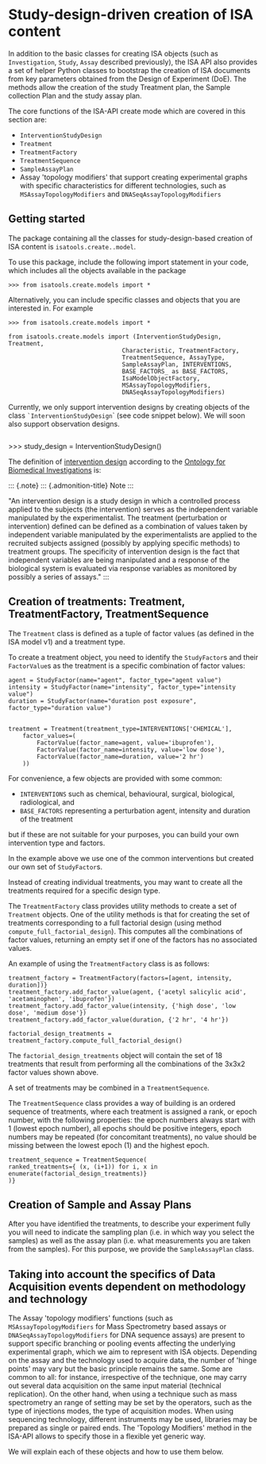 Study-design-driven creation of ISA content
===========================================

In addition to the basic classes for creating ISA objects (such as
`Investigation`, `Study`, `Assay` described previously), the ISA API
also provides a set of helper Python classes to bootstrap the creation
of ISA documents from key parameters obtained from the Design of
Experiment (DoE). The methods allow the creation of the study Treatment
plan, the Sample collection Plan and the study assay plan.

The core functions of the ISA-API create mode which are covered in this
section are:

-   `InterventionStudyDesign`
-   `Treatment`
-   `TreatmentFactory`
-   `TreatmentSequence`
-   `SampleAssayPlan`
-   Assay \'topology modifiers\' that support creating experimental
    graphs with specific characteristics for different technologies,
    such as `MSAssayTopologyModifiers` and
    `DNASeqAssayTopologyModifiers`

Getting started
---------------

The package containing all the classes for study-design-based creation
of ISA content is `isatools.create..model`.

To use this package, include the following import statement in your
code, which includes all the objects available in the package

``` {.sourceCode .python}
>>> from isatools.create.models import *
```

Alternatively, you can include specific classes and objects that you are
interested in. For example

``` {.sourceCode .python}
>>> from isatools.create.models import *

from isatools.create.models import (InterventionStudyDesign, Treatment,
                                Characteristic, TreatmentFactory,
                                TreatmentSequence, AssayType,
                                SampleAssayPlan, INTERVENTIONS,
                                BASE_FACTORS_ as BASE_FACTORS,
                                IsaModelObjectFactory,
                                MSAssayTopologyModifiers,
                                DNASeqAssayTopologyModifiers)
```

Currently, we only support intervention designs by creating objects of
the class `` `InterventionStudyDesign ``\` (see code snippet below). We
will soon also support observation designs.

``` {.sourceCode .python}
```

\>\>\> study\_design = InterventionStudyDesign()

The definition of [intervention
design](http://purl.obolibrary.org/obo/OBI_0000115) according to the
[Ontology for Biomedical Investigations](http://obi-ontology.org/) is:

::: {.note}
::: {.admonition-title}
Note
:::

\"An intervention design is a study design in which a controlled process
applied to the subjects (the intervention) serves as the independent
variable manipulated by the experimentalist. The treatment (perturbation
or intervention) defined can be defined as a combination of values taken
by independent variable manipulated by the experimentalists are applied
to the recruited subjects assigned (possibly by applying specific
methods) to treatment groups. The specificity of intervention design is
the fact that independent variables are being manipulated and a response
of the biological system is evaluated via response variables as
monitored by possibly a series of assays.\"
:::

Creation of treatments: Treatment, TreatmentFactory, TreatmentSequence
----------------------------------------------------------------------

The `Treatment` class is defined as a tuple of factor values (as defined
in the ISA model v1) and a treatment type.

To create a treatment object, you need to identify the `StudyFactor`s
and their `FactorValue`s as the treatment is a specific combination of
factor values:

``` {.sourceCode .python}
agent = StudyFactor(name="agent", factor_type="agent value")
intensity = StudyFactor(name="intensity", factor_type="intensity value")
duration = StudyFactor(name="duration post exposure", factor_type="duration value")


treatment = Treatment(treatment_type=INTERVENTIONS['CHEMICAL'],
    factor_values=(
        FactorValue(factor_name=agent, value='ibuprofen'),
        FactorValue(factor_name=intensity, value='low dose'),
        FactorValue(factor_name=duration, value='2 hr')
    ))
```

For convenience, a few objects are provided with some common:

-   `INTERVENTIONS` such as chemical, behavioural, surgical, biological,
    radiological, and
-   `BASE_FACTORS` representing a perturbation agent, intensity and
    duration of the treatment

but if these are not suitable for your purposes, you can build your own
intervention type and factors.

In the example above we use one of the common interventions but created
our own set of `StudyFactor`s.

Instead of creating individual treatments, you may want to create all
the treatments required for a specific design type.

The `TreatmentFactory` class provides utility methods to create a set of
`Treatment` objects. One of the utility methods is that for creating the
set of treatments corresponding to a full factorial design (using method
`compute_full_factorial_design`). This computes all the combinations of
factor values, returning an empty set if one of the factors has no
associated values.

An example of using the `TreatmentFactory` class is as follows:

``` {.sourceCode .python
treatment_factory = TreatmentFactory(factors=[agent, intensity, duration])}
treatment_factory.add_factor_value(agent, {'acetyl salicylic acid', 'acetaminophen', 'ibuprofen'})
treatment_factory.add_factor_value(intensity, {'high dose', 'low dose', 'medium dose'})
treatment_factory.add_factor_value(duration, {'2 hr', '4 hr'})

factorial_design_treatments = treatment_factory.compute_full_factorial_design()
```

The `factorial_design_treatments` object will contain the set of 18
treatments that result from performing all the combinations of the 3x3x2
factor values shown above.

A set of treatments may be combined in a `TreatmentSequence`.

The `TreatmentSequence` class provides a way of building is an ordered
sequence of treatments, where each treatment is assigned a rank, or
epoch number, with the following properties: the epoch numbers always
start with 1 (lowest epoch number), all epochs should be positive
integers, epoch numbers may be repeated (for concomitant treatments), no
value should be missing between the lowest epoch (1) and the highest
epoch.

``` {.sourceCode .python
treatment_sequence = TreatmentSequence(
ranked_treatments={ (x, (i+1)) for i, x in enumerate(factorial_design_treatments)}
)}
```

Creation of Sample and Assay Plans
----------------------------------

After you have identified the treatments, to describe your experiment
fully you will need to indicate the sampling plan (i.e. in which way you
select the samples) as well as the assay plan (i.e. what measurements
you are taken from the samples). For this purpose, we provide the
`SampleAssayPlan` class.

Taking into account the specifics of Data Acquisition events dependent on methodology and technology
----------------------------------------------------------------------------------------------------

The Assay \'topology modifiers\' functions (such as
`MSAssayTopologyModifiers` for Mass Spectrometry based assays or
`DNASeqAssayTopologyModifiers` for DNA sequence assays) are present to
support specific branching or pooling events affecting the underlying
experimental graph, which we aim to represent with ISA objects.
Depending on the assay and the technology used to acquire data, the
number of \'hinge points\' may vary but the basic principle remains the
same. Some are common to all: for instance, irrespective of the
technique, one may carry out several data acquisition on the same input
material (technical replication). On the other hand, when using a
technique such as mass spectrometry an range of setting may be set by
the operators, such as the type of injections modes, the type of
acquisition modes. When using sequencing technology, different
instruments may be used, libraries may be prepared as single or paired
ends. The \'Topology Modifiers\' method in the ISA-API allows to specify
those in a flexible yet generic way.

We will explain each of these objects and how to use them below.

